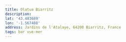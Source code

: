 ```yaml
---
title: Olatua Biarritz
description:
lat: '43.483689'
lon: '-1.567488'
address: Jardins de l'Atalaye, 64200 Biarritz, France
tags: bar vue-mer
---
```

